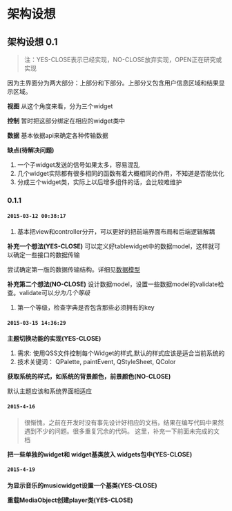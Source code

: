 # 架构设想
## 架构设想 0.1

> 注：YES-CLOSE表示已经实现，NO-CLOSE放弃实现，OPEN正在研究或实现

因为主界面分为两大部分：上部分和下部分。上部分又包含用户信息区域和结果显示区域。

**视图**
从这个角度来看，分为三个widget

**控制**
暂时把这部分绑定在相应的widget类中

**数据**
基本依据api来确定各种传输数据

**缺点(待解决问题)**

1. 一个子widget发送的信号如果太多，容易混乱
2. 几个widget实际都有很多相同的函数有着大概相同的作用，不知道是否能优化
3. 分成三个widget类，实际上以后增多组件的话，会比较难维护

### 0.1.1
#### `2015-03-12 00:38:17`
1. 基本把view和controller分开，可以更好的把前端界面布局和后端逻辑解耦

**补充一个想法(YES-CLOSE)**
可以定义好tablewidget中的数据model，这样就可以确定一些接口的数据传输

尝试确定第一版的数据传输结构。详细见[数据模型](./数据模型.md)

**补充第二个想法(NO-CLOSE)**
设计数据model，设置一些数据model的validate检查。validate可以*分为几个等级*
1. 第一个等级，检查字典是否包含那些必须拥有的key

#### `2015-03-15 14:36:29`
**主题切换功能的实现(YES-CLOSE)**

1. 需求: 使用QSS文件控制每个Widget的样式,默认的样式应该是适合当前系统的
2. 技术关键词： QPalette, paintEvent, QStyleSheet, QColor

**获取系统的样式，如系统的背景颜色，前景颜色(NO-CLOSE)**

默认主题应该和系统界面相适应

#### `2015-4-16`
> 很惭愧，之前在开发时没有事先设计好相应的文档，结果在编写代码中果然遇到不少的问题。很多重复冗余的代码。
这里，补充一下前面未完成的文档

**把一些单独的widget和 widget基类放入 widgets包中(YES-CLOSE)**

#### `2015-4-19`

**为显示音乐的musicwidget设置一个基类(YES-CLOSE)**

**重载MediaObject创建player类(YES-CLOSE)**

